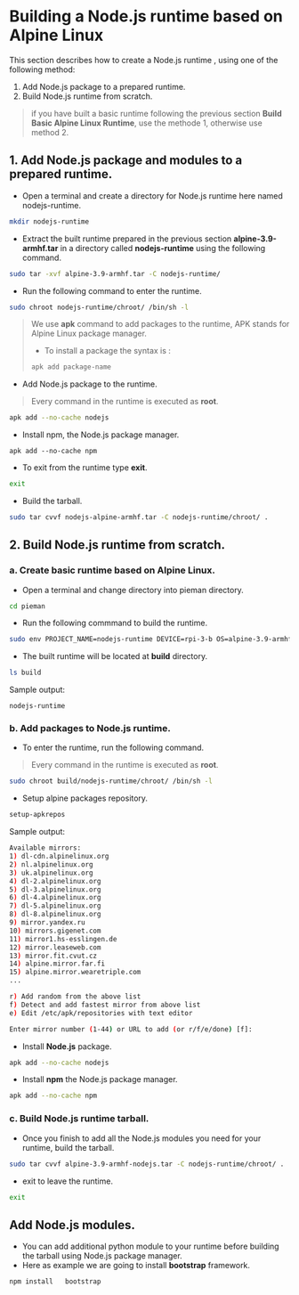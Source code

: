 # Building a Node.js runtime based on Alpine Linux

This section describes how to create a Node.js runtime , using one of the following method:

1. Add Node.js package to a prepared runtime.
2. Build Node.js runtime from scratch.

> if you have built a basic runtime following the previous section **Build Basic Alpine Linux Runtime**, use the methode 1, otherwise use  method 2.

## 1. Add Node.js package and modules to a prepared runtime.

 - Open a terminal and create a directory for Node.js runtime here named nodejs-runtime.

```bash
mkdir nodejs-runtime
```
  - Extract the built runtime prepared in the previous section **alpine-3.9-armhf.tar** in a directory called **nodejs-runtime** using the following command. 

```bash
sudo tar -xvf alpine-3.9-armhf.tar -C nodejs-runtime/
```
  - Run the following command to enter the runtime.

```bash
sudo chroot nodejs-runtime/chroot/ /bin/sh -l
```

> We use **apk** command to add packages to the runtime, APK stands for Alpine Linux package manager.
> - To install a package the syntax is :
>```bash
>apk add package-name
>```

  - Add Node.js package to the runtime.

> Every command in the runtime is executed as **root**.

```bash
apk add --no-cache nodejs
```
  - Install npm, the Node.js package manager.

```
apk add --no-cache npm
```

 - To exit from the runtime type **exit**.

```bash
exit
```

  - Build the tarball.

```bash
sudo tar cvvf nodejs-alpine-armhf.tar -C nodejs-runtime/chroot/ .
```


## 2. Build Node.js runtime from scratch.

### a. Create basic runtime  based on Alpine Linux.

   - Open a terminal and change directory into pieman directory. 
   
```bash 
cd pieman
```
   
   - Run the following commmand to build the runtime.

```bash
sudo env PROJECT_NAME=nodejs-runtime DEVICE=rpi-3-b OS=alpine-3.9-armhf CREATE_ONLY_CHROOT=true ./pieman.sh
```

   - The built runtime will be located at **build** directory.

```bash
ls build
```

Sample output:

```
nodejs-runtime
```

### b. Add packages to Node.js runtime.

   - To enter the runtime, run the following command.

> Every command in the runtime is executed as **root**. 

```bash
sudo chroot build/nodejs-runtime/chroot/ /bin/sh -l
```

   - Setup alpine packages repository.

```bash
setup-apkrepos
```
Sample output:

```bash
Available mirrors:
1) dl-cdn.alpinelinux.org
2) nl.alpinelinux.org
3) uk.alpinelinux.org
4) dl-2.alpinelinux.org
5) dl-3.alpinelinux.org
6) dl-4.alpinelinux.org
7) dl-5.alpinelinux.org
8) dl-8.alpinelinux.org
9) mirror.yandex.ru
10) mirrors.gigenet.com
11) mirror1.hs-esslingen.de
12) mirror.leaseweb.com
13) mirror.fit.cvut.cz
14) alpine.mirror.far.fi
15) alpine.mirror.wearetriple.com
...

r) Add random from the above list
f) Detect and add fastest mirror from above list
e) Edit /etc/apk/repositories with text editor

Enter mirror number (1-44) or URL to add (or r/f/e/done) [f]:
```

   - Install **Node.js** package. 

```bash
apk add --no-cache nodejs 
```

 - Install **npm** the Node.js package manager.

```bash 
apk add --no-cache npm  
```

### c. Build Node.js runtime tarball.

   - Once you finish to add all the Node.js modules you need for your runtime, build the tarball.

```bash
sudo tar cvvf alpine-3.9-armhf-nodejs.tar -C nodejs-runtime/chroot/ .
```
  
  - exit to leave the runtime.

```bash 
exit 
```

## Add Node.js modules.

   - You can add additional python module to your runtime before building the tarball using Node.js package manager.
   - Here as example we are going to install **bootstrap** framework. 

```bash
npm install   bootstrap
```


